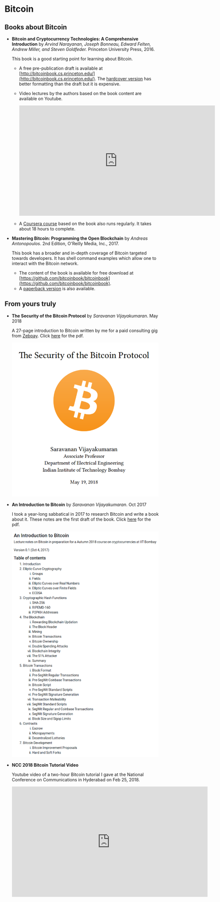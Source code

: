 # Bitcoin

## Books about Bitcoin

  - **Bitcoin and Cryptocurrency Technologies: A Comprehensive Introduction** by *Arvind Narayanan, Joseph Bonneau, Edward Felten, Andrew Miller, and Steven Goldfeder.* Princeton University Press, 2016.
      
      This book is a good starting point for learning about Bitcoin.

      + A free pre-publication draft is available at [http://bitcoinbook.cs.princeton.edu/](http://bitcoinbook.cs.princeton.edu/). The [hardcover version](https://www.amazon.in/dp/0691171696) has better formatting than the draft but it is expensive.
      + Video lectures by the authors based on the book content are available on Youtube.

        <iframe width="640" height="360" src="https://www.youtube.com/embed/fOMVZXLjKYo" frameborder="0" allow="accelerometer; autoplay; encrypted-media; gyroscope; picture-in-picture" allowfullscreen></iframe>
      
      + A [Coursera course](https://www.coursera.org/learn/cryptocurrency) based on the book also runs regularly. It takes about 18 hours to complete.

  - **Mastering Bitcoin: Programming the Open Blockchain** by *Andreas Antonopoulos*. 2nd Edition, O'Reilly Media, Inc., 2017.

      This book has a broader and in-depth coverage of Bitcoin targeted towards developers. It has shell command examples which allow one to interact with the Bitcoin network.

      + The content of the book is available for free download at [https://github.com/bitcoinbook/bitcoinbook](https://github.com/bitcoinbook/bitcoinbook).
      + A [paperback version](https://www.amazon.in/dp/9352135741) is also available.


## From yours truly

  - **The Security of the Bitcoin Protocol** by *Saravanan Vijayakumaran*. May 2018

    A 27-page introduction to Bitcoin written by me for a paid consulting gig from [Zebpay](www.zebpay.com). Click [here](https://www.ee.iitb.ac.in/~sarva/bitcoin/zebpay-whitepaper.pdf) for the pdf.

    ![whitepaper screenshot](./images/whitepaper.png)
    
  - **An Introduction to Bitcoin** by *Saravanan Vijayakumaran*. Oct 2017

    I took a year-long sabbatical in 2017 to research Bitcoin and write a book about it. These notes are the first draft of the book. Click [here](https://www.ee.iitb.ac.in/~sarva/bitcoin/bitcoin-notes-v0.1.pdf) for the pdf.

    ![notes toc screenshot](./images/notestoc.png)

  - **NCC 2018 Bitcoin Tutorial Video**
    
    Youtube video of a two-hour Bitcoin tutorial I gave at the National Conference on Communications in Hyderabad on Feb 25, 2018.

    <iframe width="640" height="360" src="https://www.youtube.com/embed/tySLqNScRIc" frameborder="0" allow="accelerometer; autoplay; encrypted-media; gyroscope; picture-in-picture" allowfullscreen></iframe>
